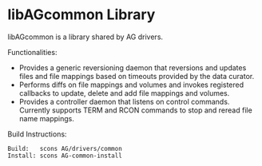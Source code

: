 libAGcommon Library
===================

libAGcommon is a library shared by AG drivers.

Functionalities:

  - Provides a generic reversioning daemon that reversions and updates files and file mappings based on timeouts provided by the data curator.
  - Performs diffs on file mappings and volumes and invokes registered callbacks to update, delete and add file mappings and volumes.
  - Provides a controller daemon that listens on control commands. Currently supports TERM and RCON commands to stop and reread file name mappings.

Build Instructions:

    Build:   scons AG/drivers/common
    Install: scons AG-common-install

